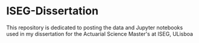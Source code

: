 # ISEG-Dissertation

This repository is dedicated to posting the data and Jupyter notebooks used in my dissertation for the Actuarial Science Master's at ISEG, ULisboa
